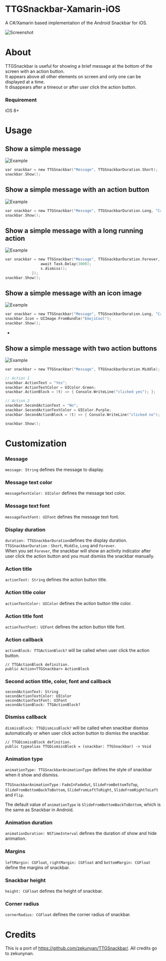 # TTGSnackbar-Xamarin-iOS
A C#/Xamarin based implementation of the Android Snackbar for iOS.

![Screenshot](http://7nj2iz.com1.z0.glb.clouddn.com/TTGSnackbar_8.gif)
# About
TTGSnackbar is useful for showing a brief message at the bottom of the screen with an action button.  
It appears above all other elements on screen and only one can be displayed at a time.  
It disappears after a timeout or after user click the action button.

### Requirement
iOS 8+

# Usage
## Show a simple message
![Example](http://7nj2iz.com1.z0.glb.clouddn.com/TTGSnackbar_2.png)
```c
var snackbar = new TTGSnackbar("Message", TTGSnackbarDuration.Short);
snackbar.Show();
```
## Show a simple message with an action button
![Example](http://7nj2iz.com1.z0.glb.clouddn.com/TTGSnackbar_3.png)
```c
var snackbar = new TTGSnackbar("Message", TTGSnackbarDuration.Long, "Cancel", () => { Console.WriteLine("clicked");});   
snackbar.Show();
```

## Show a simple message with a long running action
![Example](http://7nj2iz.com1.z0.glb.clouddn.com/TTGSnackbar_5.png)
```c
var snackbar = new TTGSnackbar("Message", TTGSnackbarDuration.Forever, "Cancel", async (s) => {
				await Task.Delay(3000);
				s.dismiss();
			});
snackbar.Show();
```
## Show a simple message with an icon image
![Example](http://7nj2iz.com1.z0.glb.clouddn.com/TTGSnackbar_10.jpg)
```c
var snackbar = new TTGSnackbar("Message", TTGSnackbarDuration.Long, "Cancel", () => { Console.WriteLine("clicked");});
snackbar.Icon = UIImage.FromBundle("EmojiCool");
snackbar.Show();
```
 +
 
## Show a simple message with two action buttons
![Example](http://7nj2iz.com1.z0.glb.clouddn.com/TTGSnackbar_9.png)
```c
var snackbar = new TTGSnackbar("Message", TTGSnackbarDuration.Middle);

// Action 1
snackbar.ActionText = "Yes";
snackbar.ActionTextColor = UIColor.Green;
snackbar.ActionBlock = (t) => { Console.WriteLine("clicked yes"); };

// Action 2
snackbar.SecondActionText = "No";
snackbar.SecondActionTextColor = UIColor.Purple;
snackbar.SecondActionBlock = (t) => { Console.WriteLine("clicked no"); };

snackbar.Show();
```

# Customization
### Message
`message: String` defines the message to diaplay.

### Message text color
`messageTextColor: UIColor` defines the message text color.

### Message text font
`messageTextFont: UIFont` defines the message text font.

### Display duration
`duration: TTGSnackbarDuration`defines the display duration.  
`TTGSnackbarDuration` : `Short`, `Middle`, `Long` and `Forever`.  
When you set `Forever`, the snackbar will show an activity indicator after user click the action button and you must dismiss the snackbar manually.

### Action title
`actionText: String` defines the action button title.

### Action title color
`actionTextColor: UIColor` defines the action button title color.

### Action title font
`actionTextFont: UIFont` defines the action button title font.

### Action callback
`actionBlock: TTGActionBlock?` will be called when user click the action button.
```
// TTGActionBlock definition.
public Action<TTGSnackbar> ActionBlock
```

### Second action title, color, font and callback
```
secondActionText: String  
secondActionTextColor: UIColor  
secondActionTextFont: UIFont  
secondActionBlock: TTGActionBlock?
```

### Dismiss callback
`dismissBlock: TTGDismissBlock?` will be called when snackbar  dismiss automatically or when user click action button to dismiss the snackbar.
```
// TTGDismissBlock definition.
public typealias TTGDismissBlock = (snackbar: TTGSnackbar) -> Void
```

### Animation type
`animationType: TTGSnackbarAnimationType` defines the style of snackbar when it show and dismiss.  

`TTGSnackbarAnimationType` : `FadeInFadeOut`, `SlideFromBottomToTop`, `SlideFromBottomBackToBottom`, `SlideFromLeftToRight`,  `SlideFromRightToLeft` and `Flip`.

The default value of `animationType` is `SlideFromBottomBackToBottom`, which is the same as Snackbar in Android.

### Animation duration
`animationDuration: NSTimeInterval` defines the duration of show and hide animation.

### Margins
`leftMargin: CGFloat`, `rightMargin: CGFloat` and `bottomMargin: CGFloat` define the margins of snackbar.

### Snackbar height
`height: CGFloat` defines the height of snackbar.

### Corner radius
`cornerRadius: CGFloat` defines the corner radius of snackbar.


# Credits

This is a port of https://github.com/zekunyan/TTGSnackbar/. All credits go to zekunynan.
